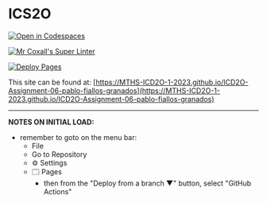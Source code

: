 # ICS2O

[![Open in Codespaces](https://classroom.github.com/assets/launch-codespace-7f7980b617ed060a017424585567c406b6ee15c891e84e1186181d67ecf80aa0.svg)](https://classroom.github.com/open-in-codespaces?assignment_repo_id=15213858)

[![Mr Coxall's Super Linter](https://github.com/MTHS-ICD2O-1-2023/ICD2O-Assignment-06-pablo-fiallos-granados/workflows/Mr%20Coxall's%20Super%20Linter/badge.svg)](https://github.com/MTHS-ICD2O-1-2023/ICD2O-Assignment-06-pablo-fiallos-granados/actions)

[![Deploy Pages](https://github.com/MTHS-ICD2O-1-2023/ICD2O-Assignment-06-pablo-fiallos-granados/workflows/Deploy%20Pages/badge.svg)](https://github.com/MTHS-ICD2O-1-2023/ICD2O-Assignment-06-pablo-fiallos-granados/actions)

This site can be found at: [https://MTHS-ICD2O-1-2023.github.io/ICD2O-Assignment-06-pablo-fiallos-granados](https://MTHS-ICD2O-1-2023.github.io/ICD2O-Assignment-06-pablo-fiallos-granados)

---

**NOTES ON INITIAL LOAD:**
- remember to goto on the menu bar:
  - File
  - Go to Repository
  - ⚙ Settings
  - 🗔 Pages
    - then from the "Deploy from a branch ▼" button, select "GitHub Actions"
